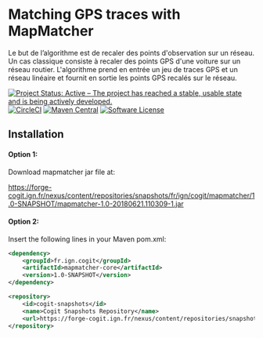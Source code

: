 
Matching GPS traces with MapMatcher
===================================

Le but de l’algorithme est de recaler des points d'observation sur un réseau. Un cas classique consiste à recaler des points GPS d'une voiture sur un réseau routier. L'algorithme prend en entrée un jeu de traces GPS et un réseau linéaire et fournit en sortie les points GPS recalés sur le réseau.


[![Project Status: Active – The project has reached a stable, usable state and is being actively developed.](https://www.repostatus.org/badges/latest/active.svg)](https://www.repostatus.org/#active)
[![CircleCI](https://dl.circleci.com/status-badge/img/gh/umrlastig/mapmatcher/tree/master.svg?style=svg)](https://dl.circleci.com/status-badge/redirect/gh/umrlastig/mapmatcher/tree/master)
[![Maven Central](https://img.shields.io/maven-central/v/fr.umr-lastig/mapmatcher.svg?label=Maven%20Central)](https://search.maven.org/search?q=g:%22fr.umr-lastig%22%20AND%20a:%22mapmatcher%22)
[![Software License](https://img.shields.io/badge/Licence-Cecill--C-blue.svg?style=flat)](https://github.com/umrlastig/mapmatcher/blob/master/LICENSE)




Installation
--------------

#### Option 1: 

Download mapmatcher jar file at:

https://forge-cogit.ign.fr/nexus/content/repositories/snapshots/fr/ign/cogit/mapmatcher/1.0-SNAPSHOT/mapmatcher-1.0-20180621.110309-1.jar


#### Option 2: 

Insert the following lines in your Maven pom.xml:

```xml
<dependency>
	<groupId>fr.ign.cogit</groupId>
	<artifactId>mapmatcher-core</artifactId>
	<version>1.0-SNAPSHOT</version>
</dependency>
```

```xml
<repository>
	<id>cogit-snapshots</id>
	<name>Cogit Snapshots Repository</name>
	<url>https://forge-cogit.ign.fr/nexus/content/repositories/snapshots/</url>
</repository>
```
